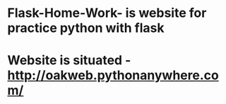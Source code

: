 # Flask-Home-Work- is website for practice python with flask
# Website is situated  -   http://oakweb.pythonanywhere.com/
